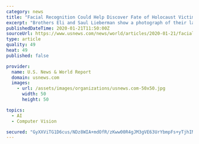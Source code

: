```yaml
---
category: news
title: "Facial Recognition Could Help Discover Fate of Holocaust Victims"
excerpt: "Brothers Eli and Saul Lieberman show a photograph of their late father Joseph (top), a survivor of the Nazi death camp Auschwitz, taken several years after the Holocaust, during an interview with Reuters in Jerusalem January 13,"
publishedDateTime: 2020-01-21T11:50:00Z
sourceUrl: https://www.usnews.com/news/world/articles/2020-01-21/facial-recognition-could-help-discover-fate-of-holocaust-victims
type: article
quality: 49
heat: 49
published: false

provider:
  name: U.S. News & World Report
  domain: usnews.com
  images:
    - url: /assets/images/organizations/usnews.com-50x50.jpg
      width: 50
      height: 50

topics:
  - AI
  - Computer Vision

secured: "GyXXViTG1D6cus/NDz8WIA+mdOfR/zKww00R4gJM3gVE63UrYbmpFs+yTjhIMwYUIk/64pJ7VGdOuq773IyndCQ3XBA+l/z92ls1dhHE99Deb5pqBac+0g64uj2vf+0NMASQ6w9FgNPkXrQ+P6OGHQoFetgVZWoDRyuGmnV7lcLrtXGqx9NIu1Qy21qRSOc3VZw520oa+4+FQg+f5FXZeo78NPOPISgkbYMJ8IBMxPN9m+DQODLxaYxUn2Kg3wlR674OXWjz8sJAzdoNfPBan8KmOx5Oh1E/0wbJ1rZFA/Kin1u/YLvXYOImBwKa+7krF7lcek+lcDEgjz9mBSZJCG7v8kO6y+Y6305l6CwxbvtkIvp8WDBpeuwo/zPoVvbPrRewD0DooBM3TwbrCV0vygL4qMYeH74say9TUu2UBYhXP+MNxnJKTb2qtie7sqBAJ51XGicVpThcI/IQ+1k80Sq06kdAIgDC6hvnCSZwF1g=;JITef94ty9pQaZ2p66zPlw=="
---
```


